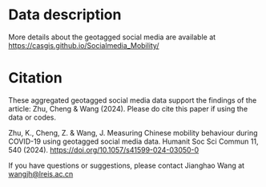 # Data description
More details about the geotagged social media are available at https://casgis.github.io/Socialmedia_Mobility/

# Citation
These aggregated geotagged social media data support the findings of the article: Zhu, Cheng & Wang (2024). Please do cite this paper if using the data or codes.

Zhu, K., Cheng, Z. & Wang, J. Measuring Chinese mobility behaviour during COVID-19 using geotagged social media data. Humanit Soc Sci Commun 11, 540 (2024). https://doi.org/10.1057/s41599-024-03050-0

If you have questions or suggestions, please contact Jianghao Wang at wangjh@lreis.ac.cn